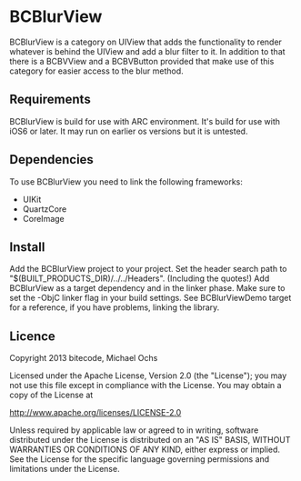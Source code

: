 # BCBlurView

BCBlurView is a category on UIView that adds the functionality to render whatever is behind the UIView and add a blur filter to it.
In addition to that there is a BCBVView and a BCBVButton provided that make use of this category for easier access to the blur method.


## Requirements

BCBlurView is build for use with ARC environment.
It's build for use with iOS6 or later. It may run on earlier os versions but it is untested.


## Dependencies

To use BCBlurView you need to link the following frameworks:
- UIKit
- QuartzCore
- CoreImage


## Install

Add the BCBlurView project to your project.
Set the header search path to "$(BUILT_PRODUCTS_DIR)/../../Headers". (Including the quotes!)
Add BCBlurView as a target dependency and in the linker phase.
Make sure to set the -ObjC linker flag in your build settings.
See BCBlurViewDemo target for a reference, if you have problems, linking the library.


## Licence

Copyright 2013 bitecode, Michael Ochs

Licensed under the Apache License, Version 2.0 (the "License");
you may not use this file except in compliance with the License.
You may obtain a copy of the License at

http://www.apache.org/licenses/LICENSE-2.0

Unless required by applicable law or agreed to in writing, software
distributed under the License is distributed on an "AS IS" BASIS,
WITHOUT WARRANTIES OR CONDITIONS OF ANY KIND, either express or implied.
See the License for the specific language governing permissions and
limitations under the License.

